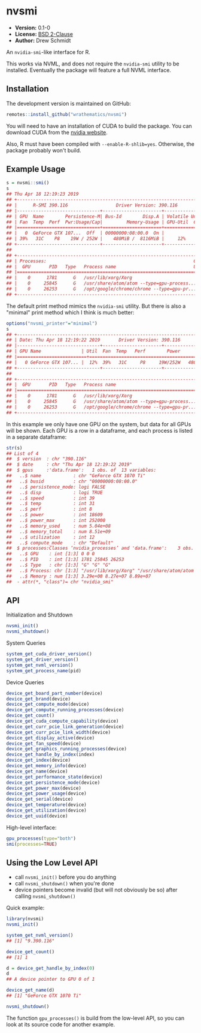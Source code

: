 # nvsmi

* **Version:** 0.1-0
* **License:** [BSD 2-Clause](http://opensource.org/licenses/BSD-2-Clause)
* **Author:** Drew Schmidt


An `nvidia-smi`-like interface for R.

This works via NVML, and does not require the `nvidia-smi` utility to be installed. Eventually the package will feature a full NVML interface.


## Installation

<!-- To install the R package, run:

```r
install.package("nvsmi")
``` -->

The development version is maintained on GitHub:

```r
remotes::install_github("wrathematics/nvsmi")
```

You will need to have an installation of CUDA to build the package. You can download CUDA from the [nvidia website](https://developer.nvidia.com/cuda-downloads).

Also, R must have been compiled with `--enable-R-shlib=yes`. Otherwise, the package probably won't build. 



## Example Usage

```r
s = nvsmi::smi()
s
## Thu Apr 18 12:19:23 2019 
## +-----------------------------------------------------------------------------+
## |      R-SMI 390.116                  Driver Version: 390.116                 |
## |-------------------------------+----------------------+----------------------+
## | GPU  Name        Persistence-M| Bus-Id        Disp.A | Volatile Uncorr. ECC |
## | Fan  Temp  Perf  Pwr:Usage/Cap|         Memory-Usage | GPU-Util  Compute M. |
## |===============================+======================+======================|
## |   0  GeForce GTX 107...  Off  | 00000000:08:00.0  On |
## | 39%   31C    P8    19W / 252W |    480MiB /  8116MiB |     12%      Default |
## +-------------------------------+----------------------+----------------------+
## 
## +-----------------------------------------------------------------------------+
## | Processes:                                                       GPU Memory |
## |  GPU       PID   Type   Process name                             Usage      |
## |=============================================================================|
## |    0      1781      G   /usr/lib/xorg/Xorg                           314MiB |
## |    0     25845      G   /usr/share/atom/atom --type=gpu-process...    79MiB |
## |    0     26253      G   /opt/google/chrome/chrome --type=gpu-pr...    85MiB |
## +-----------------------------------------------------------------------------+
```

The default print method mimics the `nvidia-smi` utility. But there is also a "minimal" print method which I think is much better:

```r
options("nvsmi_printer"="minimal")
s
## +-----------------------------------------------------------------------------+
## | Date: Thu Apr 18 12:19:22 2019       Driver Version: 390.116                |
## |-------------------------------+----------------------+----------------------+
## | GPU Name               | Util  Fan  Temp   Perf        Power       Memory   |
## |==========================+==================================================|
## |   0 GeForce GTX 107... |  12%  39%   31C     P8     19W/252W   480/8116  MiB|
## +-------------------------------+----------------------+----------------------+
## 
## +-----------------------------------------------------------------------------+
## |  GPU       PID   Type   Process name                               Mem Used |
## |=============================================================================|
## |    0      1781      G   /usr/lib/xorg/Xorg                           314MiB |
## |    0     25845      G   /usr/share/atom/atom --type=gpu-process...    79MiB |
## |    0     26253      G   /opt/google/chrome/chrome --type=gpu-pr...    85MiB |
## +-----------------------------------------------------------------------------+
```

In this example we only have one GPU on the system, but data for all GPUs will be shown. Each GPU is a row in a dataframe, and each process is listed in a separate dataframe:

```r
str(s)
## List of 4
##  $ version  : chr "390.116"
##  $ date     : chr "Thu Apr 18 12:19:22 2019"
##  $ gpus     :'data.frame':	1 obs. of  13 variables:
##   ..$ name            : chr "GeForce GTX 1070 Ti"
##   ..$ busid           : chr "00000000:08:00.0"
##   ..$ persistence_mode: logi FALSE
##   ..$ disp            : logi TRUE
##   ..$ speed           : int 39
##   ..$ temp            : int 31
##   ..$ perf            : int 8
##   ..$ power           : int 18609
##   ..$ power_max       : int 252000
##   ..$ memory_used     : num 5.04e+08
##   ..$ memory_total    : num 8.51e+09
##   ..$ utilization     : int 12
##   ..$ compute_mode    : chr "Default"
##  $ processes:Classes ‘nvidia_processes’ and 'data.frame':	3 obs. of  5 variables:
##   ..$ GPU    : int [1:3] 0 0 0
##   ..$ PID    : int [1:3] 1781 25845 26253
##   ..$ Type   : chr [1:3] "G" "G" "G"
##   ..$ Process: chr [1:3] "/usr/lib/xorg/Xorg" "/usr/share/atom/atom --type=gpu-process --no-sandbox --supports" "/opt/google/chrome/chrome --type=gpu-process --field-trial-hand"
##   ..$ Memory : num [1:3] 3.29e+08 8.27e+07 8.89e+07
##  - attr(*, "class")= chr "nvidia_smi"
```



## API

Initialization and Shutdown

```r
nvsmi_init()
nvsmi_shutdown()
```

System Queries

```r
system_get_cuda_driver_version()
system_get_driver_version()
system_get_nvml_version()
system_get_process_name(pid)
```

Device Queries

```r
device_get_board_part_number(device)
device_get_brand(device)
device_get_compute_mode(device)
device_get_compute_running_processes(device)
device_get_count()
device_get_cuda_compute_capability(device)
device_get_curr_pcie_link_generation(device)
device_get_curr_pcie_link_width(device)
device_get_display_active(device)
device_get_fan_speed(device)
device_get_graphics_running_processes(device)
device_get_handle_by_index(index)
device_get_index(device)
device_get_memory_info(device)
device_get_name(device)
device_get_performance_state(device)
device_get_persistence_mode(device)
device_get_power_max(device)
device_get_power_usage(device)
device_get_serial(device)
device_get_temperature(device)
device_get_utilization(device)
device_get_uuid(device)
```

High-level interface:

```r
gpu_processes(type="both")
smi(processes=TRUE)
```



## Using the Low Level API

* call `nvsmi_init()` before you do anything
* call `nvsmi_shutdown()` when you're done
* device pointers become invalid (but will not obviously be so) after calling `nvsmi_shutdown()`

Quick example:

```r
library(nvsmi)
nvsmi_init()

system_get_nvml_version()
## [1] "9.390.116"

device_get_count()
## [1] 1

d = device_get_handle_by_index(0)
d
## A device pointer to GPU 0 of 1 

device_get_name(d)
## [1] "GeForce GTX 1070 Ti"

nvsmi_shutdown()
```

The function `gpu_processes()` is build from the low-level API, so you can look at its source code for another example.
